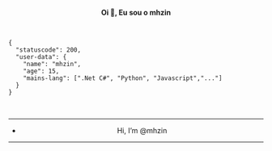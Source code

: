 <p align='center'>
  <b>Oi 🤙, Eu sou o mhzin</b><br>
  
&nbsp; &nbsp; &nbsp; &nbsp; &nbsp;&nbsp; &nbsp; &nbsp; &nbsp; &nbsp;&nbsp; &nbsp; &nbsp; &nbsp; &nbsp; &nbsp; &nbsp; &nbsp; &nbsp; &nbsp; &nbsp;&nbsp; &nbsp; &nbsp; &nbsp; &nbsp;&nbsp; &nbsp; &nbsp; &nbsp; &nbsp;

```code
{
  "statuscode": 200,
  "user-data": {
    "name": "mhzin",
    "age": 15,
    "mains-lang": [".Net C#", "Python", "Javascript","..."]
  }
}
```

&nbsp; &nbsp; &nbsp; &nbsp; &nbsp;&nbsp; &nbsp; &nbsp; &nbsp; &nbsp;&nbsp; &nbsp; &nbsp; &nbsp; &nbsp; &nbsp; &nbsp; &nbsp; &nbsp; &nbsp; &nbsp;&nbsp; &nbsp; &nbsp; &nbsp; &nbsp;&nbsp; &nbsp; &nbsp; &nbsp; &nbsp;

---

- <p align="center"> Hi, I’m @mhzin

---
